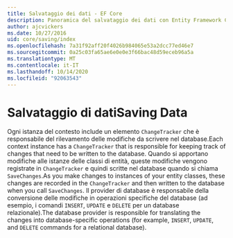 ```yaml
---
title: Salvataggio dei dati - EF Core
description: Panoramica del salvataggio dei dati con Entity Framework Core
author: ajcvickers
ms.date: 10/27/2016
uid: core/saving/index
ms.openlocfilehash: 7a31f92aff20f4026b984065e53a2dcc77ed46e7
ms.sourcegitcommit: 0a25c03fa65ae6e0e0e3f66bac48d59eceb96a5a
ms.translationtype: MT
ms.contentlocale: it-IT
ms.lasthandoff: 10/14/2020
ms.locfileid: "92063543"
---
```

# <a name="saving-data"></a><span data-ttu-id="3ee1b-103">Salvataggio di dati</span><span class="sxs-lookup"><span data-stu-id="3ee1b-103">Saving Data</span></span>

<span data-ttu-id="3ee1b-104">Ogni istanza del contesto include un elemento `ChangeTracker` che è responsabile del rilevamento delle modifiche da scrivere nel database.</span><span class="sxs-lookup"><span data-stu-id="3ee1b-104">Each context instance has a `ChangeTracker` that is responsible for keeping track of changes that need to be written to the database.</span></span> <span data-ttu-id="3ee1b-105">Quando si apportano modifiche alle istanze delle classi di entità, queste modifiche vengono registrate in `ChangeTracker` e quindi scritte nel database quando si chiama `SaveChanges`.</span><span class="sxs-lookup"><span data-stu-id="3ee1b-105">As you make changes to instances of your entity classes, these changes are recorded in the `ChangeTracker` and then written to the database when you call `SaveChanges`.</span></span> <span data-ttu-id="3ee1b-106">Il provider di database è responsabile della conversione delle modifiche in operazioni specifiche del database (ad esempio, i comandi `INSERT`, `UPDATE` e `DELETE` per un database relazionale).</span><span class="sxs-lookup"><span data-stu-id="3ee1b-106">The database provider is responsible for translating the changes into database-specific operations (for example, `INSERT`, `UPDATE`, and `DELETE` commands for a relational database).</span></span>
